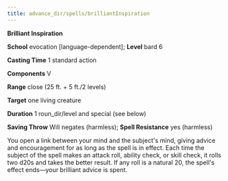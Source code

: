 ```yaml
---
title: advance_dir/spells/brilliantInspiration
---
```

 **Brilliant Inspiration**

**School** evocation [language-dependent]; **Level** bard 6

**Casting Time** 1 standard action

**Components** V

**Range** close (25 ft. + 5 ft./2 levels)

**Target** one living creature

**Duration** 1 roun_dir/level and special (see below)

**Saving Throw** Will negates (harmless); **Spell Resistance** yes (harmless)

You open a link between your mind and the subject's mind, giving advice and encouragement for as long as the spell is in effect. Each time the subject of the spell makes an attack roll, ability check, or skill check, it rolls two d20s and takes the better result. If any roll is a natural 20, the spell's effect ends—your brilliant advice is spent.

